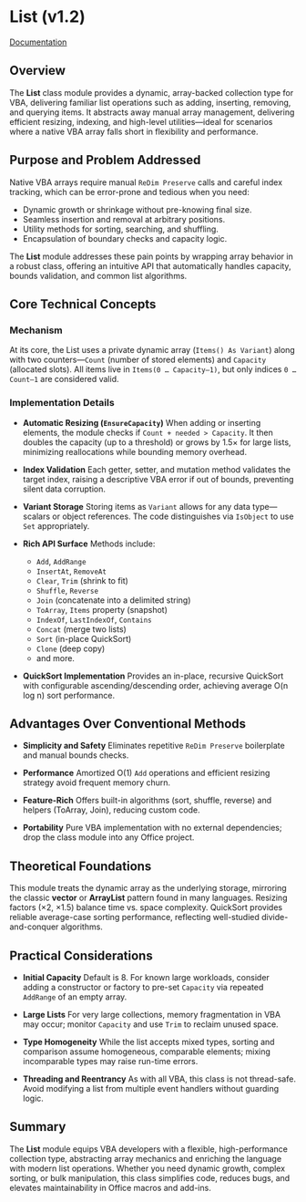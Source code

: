 # List (v1.2)

[Documentation](/docs/List)

## Overview

The **List** class module provides a dynamic, array-backed collection type for VBA, delivering familiar list operations such as adding, inserting, removing, and querying items. It abstracts away manual array management, delivering efficient resizing, indexing, and high-level utilities—ideal for scenarios where a native VBA array falls short in flexibility and performance.

## Purpose and Problem Addressed

Native VBA arrays require manual `ReDim Preserve` calls and careful index tracking, which can be error-prone and tedious when you need:

* Dynamic growth or shrinkage without pre-knowing final size.
* Seamless insertion and removal at arbitrary positions.
* Utility methods for sorting, searching, and shuffling.
* Encapsulation of boundary checks and capacity logic.

The **List** module addresses these pain points by wrapping array behavior in a robust class, offering an intuitive API that automatically handles capacity, bounds validation, and common list algorithms.

## Core Technical Concepts

### Mechanism

At its core, the List uses a private dynamic array (`Items() As Variant`) along with two counters—`Count` (number of stored elements) and `Capacity` (allocated slots). All items live in `Items(0 … Capacity–1)`, but only indices `0 … Count–1` are considered valid.

### Implementation Details

* **Automatic Resizing (`EnsureCapacity`)**
  When adding or inserting elements, the module checks if `Count + needed > Capacity`. It then doubles the capacity (up to a threshold) or grows by 1.5× for large lists, minimizing reallocations while bounding memory overhead.

* **Index Validation**
  Each getter, setter, and mutation method validates the target index, raising a descriptive VBA error if out of bounds, preventing silent data corruption.

* **Variant Storage**
  Storing items as `Variant` allows for any data type—scalars or object references. The code distinguishes via `IsObject` to use `Set` appropriately.

* **Rich API Surface**
  Methods include:

  * `Add`, `AddRange`
  * `InsertAt`, `RemoveAt`
  * `Clear`, `Trim` (shrink to fit)
  * `Shuffle`, `Reverse`
  * `Join` (concatenate into a delimited string)
  * `ToArray`, `Items` property (snapshot)
  * `IndexOf`, `LastIndexOf`, `Contains`
  * `Concat` (merge two lists)
  * `Sort` (in-place QuickSort)
  * `Clone` (deep copy)
  * and more.

* **QuickSort Implementation**
  Provides an in-place, recursive QuickSort with configurable ascending/descending order, achieving average O(n log n) sort performance.

## Advantages Over Conventional Methods

* **Simplicity and Safety**
  Eliminates repetitive `ReDim Preserve` boilerplate and manual bounds checks.

* **Performance**
  Amortized O(1) `Add` operations and efficient resizing strategy avoid frequent memory churn.

* **Feature-Rich**
  Offers built-in algorithms (sort, shuffle, reverse) and helpers (ToArray, Join), reducing custom code.

* **Portability**
  Pure VBA implementation with no external dependencies; drop the class module into any Office project.

## Theoretical Foundations

This module treats the dynamic array as the underlying storage, mirroring the classic **vector** or **ArrayList** pattern found in many languages. Resizing factors (×2, ×1.5) balance time vs. space complexity. QuickSort provides reliable average-case sorting performance, reflecting well-studied divide-and-conquer algorithms.

## Practical Considerations

* **Initial Capacity**
  Default is 8. For known large workloads, consider adding a constructor or factory to pre-set `Capacity` via repeated `AddRange` of an empty array.

* **Large Lists**
  For very large collections, memory fragmentation in VBA may occur; monitor `Capacity` and use `Trim` to reclaim unused space.

* **Type Homogeneity**
  While the list accepts mixed types, sorting and comparison assume homogeneous, comparable elements; mixing incomparable types may raise run-time errors.

* **Threading and Reentrancy**
  As with all VBA, this class is not thread-safe. Avoid modifying a list from multiple event handlers without guarding logic.

## Summary

The **List** module equips VBA developers with a flexible, high-performance collection type, abstracting array mechanics and enriching the language with modern list operations. Whether you need dynamic growth, complex sorting, or bulk manipulation, this class simplifies code, reduces bugs, and elevates maintainability in Office macros and add-ins.
